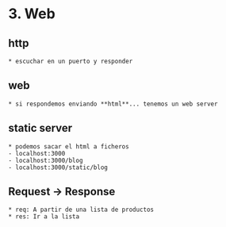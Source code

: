 # 3. Web

## http
	* escuchar en un puerto y responder
## web
	* si respondemos enviando **html**... tenemos un web server
## static server
	* podemos sacar el html a ficheros
	- localhost:3000
	- localhost:3000/blog
	- localhost:3000/static/blog
## Request -> Response
	* req: A partir de una lista de productos
	* res: Ir a la lista 